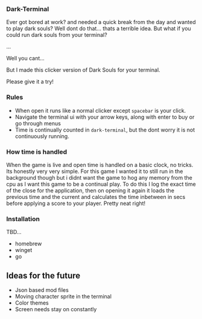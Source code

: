 ### Dark-Terminal

Ever got bored at work? and needed a quick break from the day and wanted to play dark souls? Well dont do that... thats a terrible idea. But what if you could run dark souls from your terminal?

...

Well you cant...

But I made this clicker version of Dark Souls for your terminal.

Please give it a try!

### Rules

- When open it runs like a normal clicker except `spacebar` is your click.
- Navigate the terminal ui with your arrow keys, along with enter to buy or go through menus
- Time is continually counted in `dark-terminal`, but the dont worry it is not continuously running.

### How time is handled

When the game is live and open time is handled on a basic clock, no tricks. Its honestly very very simple. For this game I wanted it to still run in the background though but i didnt want the game to hog any memory from the cpu as I want this game to be a continual play. To do this I log the exact time of the close for the application, then on opening it again it loads the previous time and the current and calculates the time inbetween in secs before applying a score to your player. Pretty neat right!

### Installation

TBD...

- homebrew
- winget
- go

## Ideas for the future

- Json based mod files
- Moving character sprite in the terminal
- Color themes
- Screen needs stay on constantly
